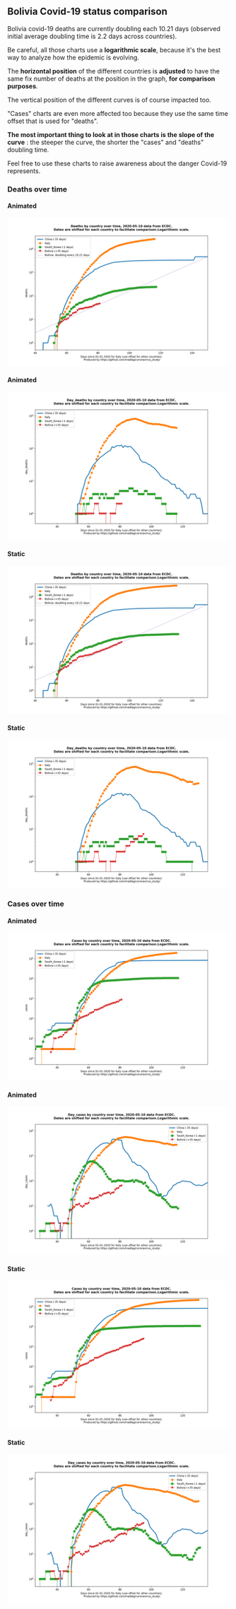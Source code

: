 ## Bolivia Covid-19 status comparison 

Bolivia covid-19 deaths are currently doubling each 10.21 days (observed initial average doubling time is 2.2 days across countries).



Be careful, all those charts use a **logarithmic scale**, because it's the best way to analyze how the epidemic is evolving.
 
The **horizontal position** of the different countries is **adjusted** to have the same fix number of deaths at the position in the graph, **for comparison purposes**.

The vertical position of the different curves is of course impacted too.

"Cases" charts are even more affected too because they use the same time offset that is used for "deaths".

**The most important thing to look at in those charts is the slope of the curve** : the steeper the curve, the shorter the "cases" and "deaths" doubling time.

Feel free to use these charts to raise awareness about the danger Covid-19 represents. 


 
### Deaths over time
 
#### Animated
![Bolivia covid-19 deaths animated chart](https://raw.githubusercontent.com/madlag/coronavirus_study/master/notebooks/graphs/2020-05-10/countries/Bolivia/2020-05-10_Bolivia_deaths.gif "Bolivia covid-19 deaths animated chart")   
 
#### Animated
![Bolivia covid-19 daily deaths animated chart](https://raw.githubusercontent.com/madlag/coronavirus_study/master/notebooks/graphs/2020-05-10/countries/Bolivia/2020-05-10_Bolivia_day_deaths.gif "Bolivia covid-19 day_deaths animated chart")   
 
#### Static
![Bolivia covid-19 deaths static chart](https://raw.githubusercontent.com/madlag/coronavirus_study/master/notebooks/graphs/2020-05-10/countries/Bolivia/2020-05-10_Bolivia_deaths.png "Bolivia covid-19 deaths static chart")   
 
#### Static
![Bolivia covid-19 daily deaths static chart](https://raw.githubusercontent.com/madlag/coronavirus_study/master/notebooks/graphs/2020-05-10/countries/Bolivia/2020-05-10_Bolivia_day_deaths.png "Bolivia covid-19 day_deaths static chart")   

 
### Cases over time
 
#### Animated
![Bolivia covid-19 cases animated chart](https://raw.githubusercontent.com/madlag/coronavirus_study/master/notebooks/graphs/2020-05-10/countries/Bolivia/2020-05-10_Bolivia_cases.gif "Bolivia covid-19 cases animated chart")   
 
#### Animated
![Bolivia covid-19 daily cases animated chart](https://raw.githubusercontent.com/madlag/coronavirus_study/master/notebooks/graphs/2020-05-10/countries/Bolivia/2020-05-10_Bolivia_day_cases.gif "Bolivia covid-19 day_cases animated chart")   
 
#### Static
![Bolivia covid-19 cases static chart](https://raw.githubusercontent.com/madlag/coronavirus_study/master/notebooks/graphs/2020-05-10/countries/Bolivia/2020-05-10_Bolivia_cases.png "Bolivia covid-19 cases static chart")   
 
#### Static
![Bolivia covid-19 daily cases static chart](https://raw.githubusercontent.com/madlag/coronavirus_study/master/notebooks/graphs/2020-05-10/countries/Bolivia/2020-05-10_Bolivia_day_cases.png "Bolivia covid-19 day_cases static chart")   

